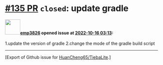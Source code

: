 # [\#135 PR](https://github.com/HuanCheng65/TiebaLite/pull/135) `closed`: update gradle

#### <img src="https://avatars.githubusercontent.com/u/30045531?u=84def32161c754408a93dae2d66d0d0b1361e586&v=4" width="50">[emp3826](https://github.com/emp3826) opened issue at [2022-10-16 03:13](https://github.com/HuanCheng65/TiebaLite/pull/135):

1.update the version of gradle
2.change the mode of the gradle build script




-------------------------------------------------------------------------------



[Export of Github issue for [HuanCheng65/TiebaLite](https://github.com/HuanCheng65/TiebaLite).]

